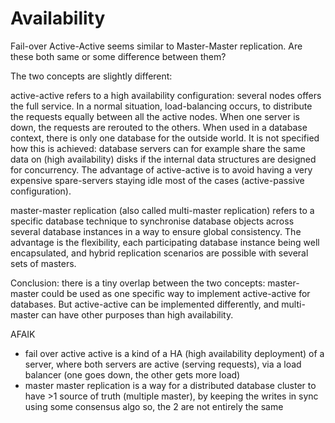 # Availability

Fail-over Active-Active seems similar to Master-Master replication. Are these both same or some difference between them?

The two concepts are slightly different:

active-active refers to a high availability configuration: several nodes offers the full service. In a normal situation, load-balancing occurs, to distribute the requests equally between all the active nodes. When one server is down, the requests are rerouted to the others. When used in a database context, there is only one database for the outside world. It is not specified how this is achieved: database servers can for example share the same data on (high availability) disks if the internal data structures are designed for concurrency. The advantage of active-active is to avoid having a very expensive spare-servers staying idle most of the cases (active-passive configuration).

master-master replication (also called multi-master replication) refers to a specific database technique to synchronise database objects across several database instances in a way to ensure global consistency. The advantage is the flexibility, each participating database instance being well encapsulated, and hybrid replication scenarios are possible with several sets of masters.

Conclusion: there is a tiny overlap between the two concepts: master-master could be used as one specific way to implement active-active for databases. But active-active can be implemented differently, and multi-master can have other purposes than high availability.

AFAIK

- fail over active active is a kind of a HA (high availability deployment) of a server, where both servers are active (serving requests), via a load balancer (one goes down, the other gets more load)
- master master replication is a way for a distributed database cluster to have >1 source of truth (multiple master), by keeping the writes in sync using some consensus algo
so, the 2 are not entirely the same
